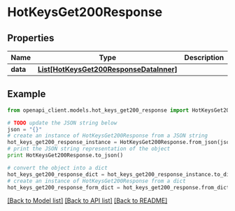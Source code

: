 # HotKeysGet200Response


## Properties
Name | Type | Description | Notes
------------ | ------------- | ------------- | -------------
**data** | [**List[HotKeysGet200ResponseDataInner]**](HotKeysGet200ResponseDataInner.md) |  | [optional] 

## Example

```python
from openapi_client.models.hot_keys_get200_response import HotKeysGet200Response

# TODO update the JSON string below
json = "{}"
# create an instance of HotKeysGet200Response from a JSON string
hot_keys_get200_response_instance = HotKeysGet200Response.from_json(json)
# print the JSON string representation of the object
print HotKeysGet200Response.to_json()

# convert the object into a dict
hot_keys_get200_response_dict = hot_keys_get200_response_instance.to_dict()
# create an instance of HotKeysGet200Response from a dict
hot_keys_get200_response_form_dict = hot_keys_get200_response.from_dict(hot_keys_get200_response_dict)
```
[[Back to Model list]](../README.md#documentation-for-models) [[Back to API list]](../README.md#documentation-for-api-endpoints) [[Back to README]](../README.md)


